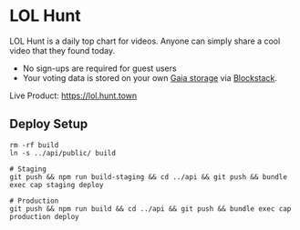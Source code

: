 # LOL Hunt
LOL Hunt is a daily top chart for videos. Anyone can simply share a cool video that they found today.
- No sign-ups are required for guest users
- Your voting data is stored on your own [Gaia storage](https://github.com/blockstack/gaia) via [Blockstack](https://blockstack.org/).

Live Product: https://lol.hunt.town

## Deploy Setup
```
rm -rf build
ln -s ../api/public/ build

# Staging
git push && npm run build-staging && cd ../api && git push && bundle exec cap staging deploy

# Production
git push && npm run build && cd ../api && git push && bundle exec cap production deploy
```
